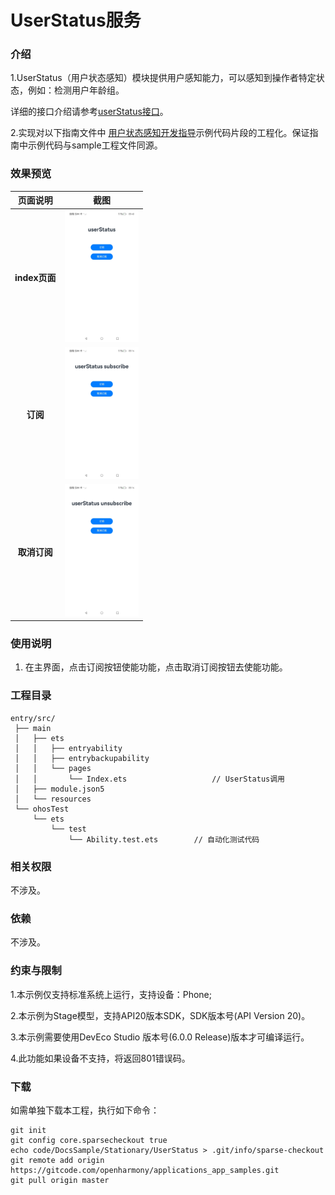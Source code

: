 #  UserStatus服务

### 介绍

1.UserStatus（用户状态感知）模块提供用户感知能力，可以感知到操作者特定状态，例如：检测用户年龄组。

详细的接口介绍请参考[userStatus接口](https://gitcode.com/openharmony/docs/blob/master/zh-cn/application-dev/reference/apis-multimodalawareness-kit/js-apis-awareness-userStatus.md)。

2.实现对以下指南文件中 [用户状态感知开发指导](https://gitcode.com/openharmony/docs/blob/master/zh-cn/application-dev/device/stationary/userStatus-guidelines.md)示例代码片段的工程化。保证指南中示例代码与sample工程文件同源。

### 效果预览

|    页面说明     |                                          截图                                          |
|:-----------:|:------------------------------------------------------------------------------------:|
| **index页面** | <img src="./screenshots/MultimodalAwareness_01.jpg" width="360" style="zoom:33%;" /> |
|   **订阅**    | <img src="./screenshots/MultimodalAwareness_02.jpg" width="360" style="zoom:33%;" /> |
|  **取消订阅**   | <img src="./screenshots/MultimodalAwareness_03.jpg" width="360" style="zoom:33%;" /> |


### 使用说明

1. 在主界面，点击订阅按钮使能功能，点击取消订阅按钮去使能功能。

### 工程目录

```
entry/src/
 ├── main
 │   ├── ets
 │   │   ├── entryability
 │   │   ├── entrybackupability
 │   │   └── pages
 │   │       └── Index.ets                   // UserStatus调用
 │   ├── module.json5
 │   └── resources
 └── ohosTest
     └── ets
         └── test
             └── Ability.test.ets        // 自动化测试代码
```

### 相关权限

不涉及。

### 依赖

不涉及。

### 约束与限制

1.本示例仅支持标准系统上运行，支持设备：Phone;

2.本示例为Stage模型，支持API20版本SDK，SDK版本号(API Version 20)。

3.本示例需要使用DevEco Studio 版本号(6.0.0 Release)版本才可编译运行。

4.此功能如果设备不支持，将返回801错误码。

### 下载

如需单独下载本工程，执行如下命令：

````
git init
git config core.sparsecheckout true
echo code/DocsSample/Stationary/UserStatus > .git/info/sparse-checkout
git remote add origin https://gitcode.com/openharmony/applications_app_samples.git
git pull origin master
````